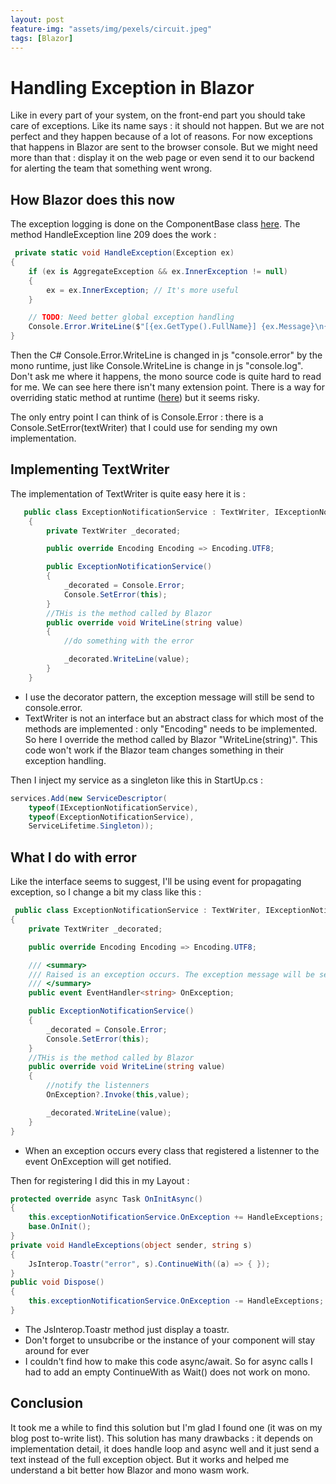 ```yaml
---
layout: post
feature-img: "assets/img/pexels/circuit.jpeg"
tags: [Blazor]
---
```

# Handling Exception in Blazor
Like in every part of your system, on the front-end part you should take care of exceptions. Like its name says : it should not happen. But we are not perfect and they happen because of a lot of reasons. For now exceptions that happens in Blazor are sent to the browser console. But we might need more than that : display it on the web page or even send it to our backend for alerting the team that something went wrong.

## How Blazor does this now
The exception logging is done on the ComponentBase class [here](https://github.com/aspnet/AspNetCore/blob/master/src/Components/src/Microsoft.AspNetCore.Components/ComponentBase.cs). The method HandleException line 209 does the work :

```cs
 private static void HandleException(Exception ex)
{
    if (ex is AggregateException && ex.InnerException != null)
    {
        ex = ex.InnerException; // It's more useful
    }

    // TODO: Need better global exception handling
    Console.Error.WriteLine($"[{ex.GetType().FullName}] {ex.Message}\n{ex.StackTrace}");
}
```
Then the C# Console.Error.WriteLine is changed in js "console.error" by the mono runtime, just like Console.WriteLine is change in js "console.log". Don't ask me where it happens, the mono source code is quite hard to read for me.
We can see here there isn't many extension point. There is a way for overriding static method at runtime ([here](https://stackoverflow.com/questions/7299097/dynamically-replace-the-contents-of-a-c-sharp-method)) but it seems risky. 

The only entry point I can think of is Console.Error : there is a Console.SetError(textWriter) that I could use for sending my own implementation.

## Implementing TextWriter

The implementation of TextWriter is quite easy here it is :

```cs
   public class ExceptionNotificationService : TextWriter, IExceptionNotificationService
    {
        private TextWriter _decorated;

        public override Encoding Encoding => Encoding.UTF8;

        public ExceptionNotificationService()
        {
            _decorated = Console.Error;
            Console.SetError(this);
        }
        //THis is the method called by Blazor
        public override void WriteLine(string value)
        {
            //do something with the error

            _decorated.WriteLine(value);
        }
    }
```

- I use the decorator pattern, the exception message will still be send to console.error.
- TextWriter is not an interface but an abstract class for which most of the methods are implemented : only "Encoding" needs to be implemented. So here I override the method called by Blazor "WriteLine(string)". This code won't work if the Blazor team changes something in their exception handling.

Then I inject my service as a singleton like this in StartUp.cs :

```cs
services.Add(new ServiceDescriptor(
    typeof(IExceptionNotificationService),
    typeof(ExceptionNotificationService),
    ServiceLifetime.Singleton));
```

## What I do with error
Like the interface seems to suggest, I'll be using event for propagating exception, so I change a bit my class like this :

```cs
 public class ExceptionNotificationService : TextWriter, IExceptionNotificationService
{
    private TextWriter _decorated;

    public override Encoding Encoding => Encoding.UTF8;

    /// <summary>
    /// Raised is an exception occurs. The exception message will be send to the listeners
    /// </summary>
    public event EventHandler<string> OnException;

    public ExceptionNotificationService()
    {
        _decorated = Console.Error;
        Console.SetError(this);
    }
    //THis is the method called by Blazor
    public override void WriteLine(string value)
    {
        //notify the listenners
        OnException?.Invoke(this,value);

        _decorated.WriteLine(value);
    }
}
```

- When an exception occurs every class that registered a listenner to the event OnException will get notified.

Then for registering I did this in my Layout :

```cs
protected override async Task OnInitAsync()
{
    this.exceptionNotificationService.OnException += HandleExceptions;
    base.OnInit();
}
private void HandleExceptions(object sender, string s)
{
    JsInterop.Toastr("error", s).ContinueWith((a) => { });
}
public void Dispose()
{
    this.exceptionNotificationService.OnException -= HandleExceptions;
}
```
- The JsInterop.Toastr method just display a toastr.
- Don't forget to unsubcribe or the instance of your component will stay around for ever
- I couldn't find how to make this code async/await. So for async calls I had to add an empty ContinueWith as Wait() does not work on mono.

## Conclusion
It took me a while to find this solution but I'm glad I found one (it was on my blog post to-write list). This solution has many drawbacks : it depends on implementation detail, it does handle loop and async well and it just send a text instead of the full exception object. But it works and helped me understand a bit better how Blazor and mono wasm work.
